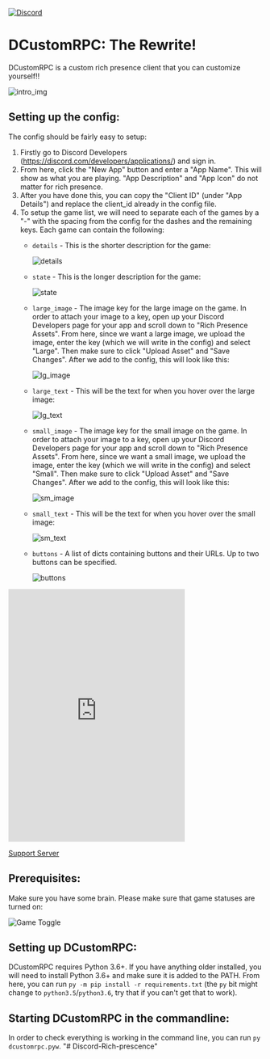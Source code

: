 [![Discord](https://img.shields.io/discord/675390855716274216.svg)](https://discord.gg/5yXExTsRye)

# DCustomRPC: The Rewrite!

DCustomRPC is a custom rich presence client that you can customize yourself!!

![intro_img](https://i.imgur.com/8Pf5HjT.png)

## Setting up the config:
The config should be fairly easy to setup:
1. Firstly go to Discord Developers (https://discord.com/developers/applications/) and sign in.
2. From here, click the "New App" button and enter a "App Name". This will show as what you are playing. "App Description" and "App Icon" do not matter for rich presence.
3. After you have done this, you can copy the "Client ID" (under "App Details") and replace the client_id already in the config file.
4. To setup the game list, we will need to separate each of the games by a "-" with the spacing from the config for the dashes and the remaining keys. Each game can contain the following:
    - `details` - This is the shorter description for the game:

        ![details](https://i.imgur.com/9Z7OdfI.png)
    - `state` - This is the longer description for the game:

        ![state](https://i.imgur.com/i1YbCfd.png)
    - `large_image` - The image key for the large image on the game. In order to attach your image to a key, open up your Discord Developers page for your app and scroll down to "Rich Presence Assets". From here, since we want a large image, we upload the image, enter the key (which we will write in the config) and select "Large". Then make sure to click "Upload Asset" and "Save Changes". After we add to the config, this will look like this:

        ![lg_image](https://i.imgur.com/KbQdc61.png)
    - `large_text` - This will be the text for when you hover over the large image:

        ![lg_text](https://i.imgur.com/nNRHtxo.png)
    - `small_image` - The image key for the small image on the game. In order to attach your image to a key, open up your Discord Developers page for your app and scroll down to "Rich Presence Assets". From here, since we want a small image, we upload the image, enter the key (which we will write in the config) and select "Small". Then make sure to click "Upload Asset" and "Save Changes". After we add to the config, this will look like this:

        ![sm_image](https://i.imgur.com/wjo0Nkx.png)
    - `small_text` - This will be the text for when you hover over the small image:

        ![sm_text](https://i.imgur.com/EApOnTl.png)
    - `buttons` - A list of dicts containing buttons and their URLs. Up to two buttons can be specified.
   
        ![buttons](https://cdn.discordapp.com/attachments/796094479903096902/820843690796515368/unknown.png)

<iframe src="https://discord.com/widget?id=780625655657791518&theme=dark" width="350" height="500" allowtransparency="true" frameborder="0" sandbox="allow-popups allow-popups-to-escape-sandbox allow-same-origin allow-scripts"></iframe>

[Support Server](https://discord.gg/CjKRmV7ptm)

## Prerequisites:
Make sure you have some brain.
Please make sure that game statuses are turned on:

![Game Toggle](https://i.imgur.com/V4FWevH.png)

## Setting up DCustomRPC:
DCustomRPC requires Python 3.6+. If you have anything older installed, you will need to install Python 3.6+ and make sure it is added to the PATH. From here, you can run `py -m pip install -r requirements.txt` (the `py` bit might change to `python3.5`/`python3.6`, try that if you can't get that to work).

## Starting DCustomRPC in the commandline:

In order to check everything is working in the command line, you can run `py dcustomrpc.pyw`.
"# Discord-Rich-prescence" 
